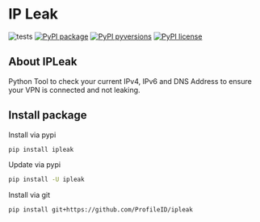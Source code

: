 # IP Leak

![tests](https://github.com/ProfileID/ipleak/workflows/tests/badge.svg)
[![PyPI package](https://img.shields.io/pypi/v/ipleak)](https://pypi.python.org/pypi/ipleak/)
[![PyPI pyversions](https://img.shields.io/pypi/pyversions/ipleak.svg)](https://pypi.python.org/pypi/ipleak/)
[![PyPI license](https://img.shields.io/pypi/l/ipleak.svg)](https://pypi.python.org/pypi/ipleak/)

## About IPLeak
Python Tool to check your current IPv4, IPv6 and DNS Address to ensure your VPN is connected and not leaking.

## Install package
Install via pypi
```bash
pip install ipleak
```

Update via pypi
```bash
pip install -U ipleak
```

Install via git
```bash
pip install git+https://github.com/ProfileID/ipleak
```
